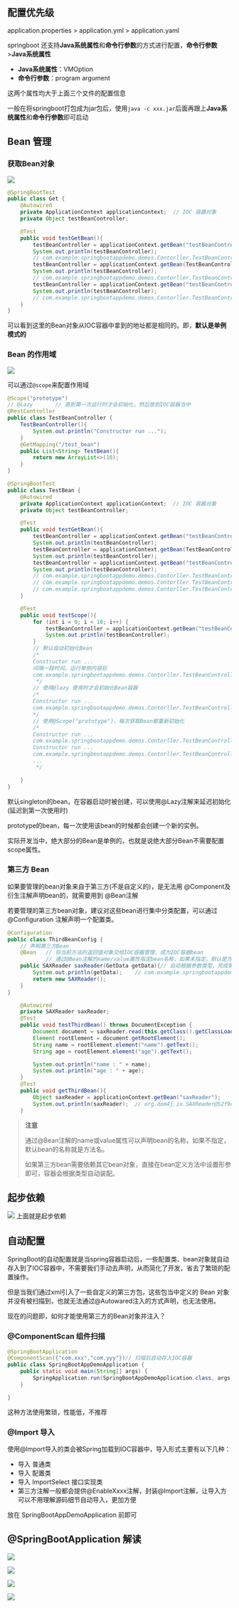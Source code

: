 ## 配置优先级
application.properties > application.yml > application.yaml

springboot 还支持**Java系统属性**和**命令行参数**的方式进行配置，**命令行参数**>**Java系统属性**
- **Java系统属性**：VMOption
- **命令行参数**：program argument

这两个属性均大于上面三个文件的配置信息

一般在将springboot打包成为jar包后，使用`java -c xxx.jar`后面再跟上**Java系统属性**和**命令行参数**即可启动

## Bean 管理
### 获取Bean对象
![](http://douyin.cfddfc.online/myPicture/20240501214828.png)

```java
@SpringBootTest
public class Get {
    @Autowired
    private ApplicationContext applicationContext;  // IOC 容器对象
    private Object testBeanController;

    @Test
    public void testGetBean(){
        testBeanController = applicationContext.getBean("testBeanController");
        System.out.println(testBeanController);
		// com.example.springbootappdemo.demos.Contorller.TestBeanController@4a9b3956
        testBeanController = applicationContext.getBean(TestBeanController.class);
        System.out.println(testBeanController);
        // com.example.springbootappdemo.demos.Contorller.TestBeanController@4a9b3956
        testBeanController = applicationContext.getBean("testBeanController",TestBeanController.class);
        System.out.println(testBeanController);
        // com.example.springbootappdemo.demos.Contorller.TestBeanController@4a9b3956
    }
}
```

可以看到这里的Bean对象从IOC容器中拿到的地址都是相同的。即，**默认是单例模式的**

### Bean 的作用域
![](http://douyin.cfddfc.online/myPicture/20240501220303.png)

可以通过`@scope`来配置作用域
```java
@Scope("prototype")
// @Lazy       // 直到第一次运行时才会初始化，然后放到IOC容器当中
@RestController
public class TestBeanController {
    TestBeanController(){
        System.out.println("Constructor run ...");
    }
    @GetMapping("/test_bean")
    public List<String> TestBean(){
        return new ArrayList<>(10);
    }
}

@SpringBootTest
public class TestBean {
    @Autowired
    private ApplicationContext applicationContext;  // IOC 容器对象
    private Object testBeanController;

    @Test
    public void testGetBean(){
        testBeanController = applicationContext.getBean("testBeanController");
        System.out.println(testBeanController);
        testBeanController = applicationContext.getBean(TestBeanController.class);
        System.out.println(testBeanController);
        testBeanController = applicationContext.getBean("testBeanController",TestBeanController.class);
        System.out.println(testBeanController);
        // com.example.springbootappdemo.demos.Contorller.TestBeanController@4a9b3956
        // com.example.springbootappdemo.demos.Contorller.TestBeanController@4a9b3956
        // com.example.springbootappdemo.demos.Contorller.TestBeanController@4a9b3956
    }

    @Test
    public void testScope(){
        for (int i = 0; i < 10; i++) {
            testBeanController = applicationContext.getBean("testBeanController");
            System.out.println(testBeanController);
        }
        // 默认自动初始化Bean
        /*
        Constructor run ...
        间隔一段时间，运行单侧内容后
        com.example.springbootappdemo.demos.Contorller.TestBeanController@4a9b3956 * 10 ...
         */
        // 使用@lazy 使用时才会初始化Bean容器
        /*
        Constructor run ...
        com.example.springbootappdemo.demos.Contorller.TestBeanController@2e45a357
        */
        // 使用@Scope("prototype")，每次获取Bean都重新初始化
        /*
        Constructor run ...
        com.example.springbootappdemo.demos.Contorller.TestBeanController@203b953c
        Constructor run ...
        com.example.springbootappdemo.demos.Contorller.TestBeanController@730bea0
        ...
         */

    }
}
```


默认singleton的bean，在容器启动时被创建，可以使用@Lazy注解来延迟初始化(延迟到第一次使用时)

prototype的bean，每一次使用该bean的时候都会创建一个新的实例。

实际开发当中，绝大部分的Bean是单例的，也就是说绝大部分Bean不需要配置scope属性。

### 第三方 Bean
如果要管理的bean对象来自于第三方(不是自定义的)，是无法用 @Component及衍生注解声明bean的，就需要用到 @Bean注解

若要管理的第三方bean对象，建议对这些bean进行集中分类配置，可以通过 @Configuration 注解声明一个配置类。

```java
@Configuration
public class ThirdBeanConfig {
    // 声明第三方Bean
    @Bean   // 将当前方法的返回值对象交给IOC容器管理，成为IOC容器bean
            // 通过@Bean注解的name/value属性指定bean名称，如果未指定，默认是方法名
    public SAXReader saxReader(GetData getData){// 自动根据参数类型，完成第三方Bean所需的依赖注入
        System.out.println(getData);    // com.example.springbootappdemo.service.impl.GetData@7698b7a4
        return new SAXReader();
    }
}

```

```java
    @Autowired
    private SAXReader saxReader;
    @Test
    public void testThirdBean() throws DocumentException {
        Document document = saxReader.read(this.getClass().getClassLoader().getResource("data/cfd.xml"));
        Element rootElement = document.getRootElement();
        String name = rootElement.element("name").getText();
        String age = rootElement.element("age").getText();

        System.out.println("name : " + name);
        System.out.println("age : " + age);
    }
    @Test
    public void getThirdBean(){
        Object saxReader = applicationContext.getBean("saxReader");
        System.out.println(saxReader);  // org.dom4j.io.SAXReader@52f9e8bb
    }
```

> **注意**
> 
> 通过@Bean注解的name或value属性可以声明bean的名称，如果不指定，默认bean的名称就是方法名。
> 
> 如果第三方bean需要依赖其它bean对象，直接在bean定义方法中设置形参即可，容器会根据类型自动装配。

## 起步依赖
![](http://douyin.cfddfc.online/myPicture/20240502140256.png)
上面就是起步依赖
## 自动配置
SpringBoot的自动配置就是当spring容器启动后，一些配置类、bean对象就自动存入到了IOC容器中，不需要我们手动去声明，从而简化了开发，省去了繁琐的配置操作。

但是当我们通过xml引入了一些自定义的第三方包，这些包当中定义的 Bean 对象并没有被扫描到，也就无法通过@Autowared注入的方式声明，也无法使用。

现在的问题即，如何才能使用第三方的Bean对象并注入？

### @ComponentScan 组件扫描
```java
@SpringBootApplication
@ComponentScan({"com.xxx","com.yyy"})// 扫描后自动存入IOC容器
public class SpringBootAppDemoApplication {
    public static void main(String[] args) {
        SpringApplication.run(SpringBootAppDemoApplication.class, args);
    }

}
```

这种方法使用繁琐，性能低，不推荐
### @Import 导入
使用@lmport导入的类会被Spring加载到IOC容器中，导入形式主要有以下几种：
- 导入 普通类
- 导入 配置类
- 导入 ImportSelect 接口实现类
- 第三方注解一般都会提供@EnableXxxx注解，封装@Import注解，让导入方可以不用理解源码细节自动导入，更加方便

放在 SpringBootAppDemoApplication 前即可

## @SpringBootApplication 解读
![](http://douyin.cfddfc.online/myPicture/20240502155632.png)

![](http://douyin.cfddfc.online/myPicture/20240502155745.png)

![](http://douyin.cfddfc.online/myPicture/20240502155929.png)

![](http://douyin.cfddfc.online/myPicture/20240502170931.png)